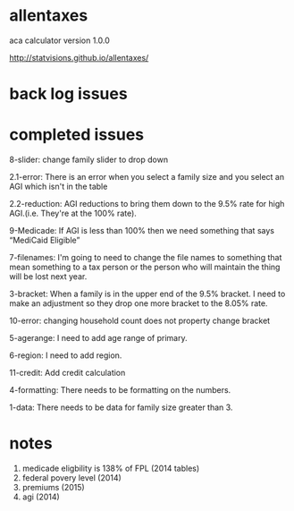 allentaxes
==========

aca calculator version 1.0.0

http://statvisions.github.io/allentaxes/

back log issues
==========



completed issues
==========
8-slider: change family slider to drop down

2.1-error: There is an error when you select a family size and you select an AGI which isn't in the table 

2.2-reduction: AGI reductions to bring them down to the 9.5% rate for high AGI.(i.e. They're at the 100% rate). 

9-Medicade: If AGI is less than 100% then we need something that says “MediCaid Eligible”

7-filenames: I'm going to need to change the file names to something that mean something to a tax person or the person who will maintain the thing will be lost next year.

3-bracket: When a family is in the upper end of the 9.5% bracket. I need to make an adjustment so they drop one more bracket to the 8.05% rate.

10-error: changing household count does not property change bracket

5-agerange: I need to add age range of primary.

6-region: I need to add region.

11-credit: Add credit calculation

4-formatting: There needs to be formatting on the numbers.

1-data: There needs to be data for family size greater than 3.


notes
==========
1. medicade eligbility is 138% of FPL (2014 tables)
2. federal povery level (2014)
3. premiums (2015)
4. agi (2014)
